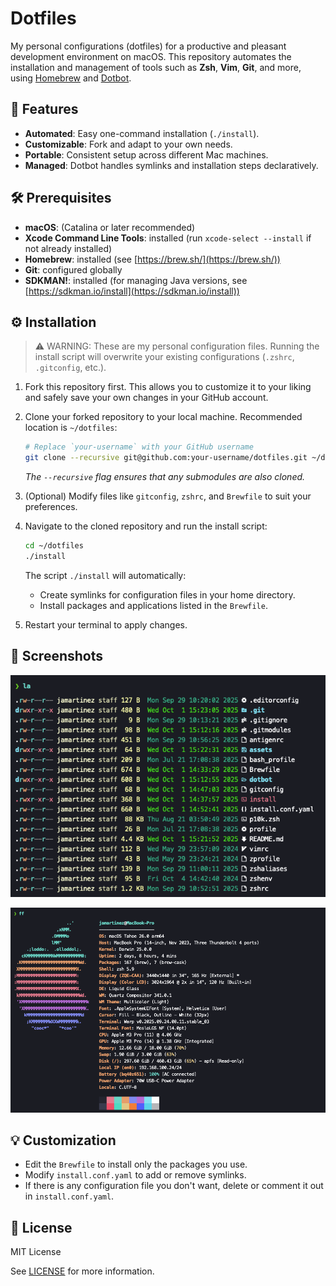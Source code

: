 # Dotfiles

My personal configurations (dotfiles) for a productive and pleasant development environment on macOS. This repository automates the installation and management of tools such as **Zsh**, **Vim**, **Git**, and more, using [Homebrew](https://brew.sh/) and [Dotbot](https://github.com/anishathalye/dotbot).

## 🚀 Features

- **Automated**: Easy one-command installation (`./install`).
- **Customizable**: Fork and adapt to your own needs.
- **Portable**: Consistent setup across different Mac machines.
- **Managed**: Dotbot handles symlinks and installation steps declaratively.

## 🛠 Prerequisites

- **macOS**: (Catalina or later recommended)
- **Xcode Command Line Tools**: installed (run `xcode-select --install` if not already installed)
- **Homebrew**: installed (see [https://brew.sh/](https://brew.sh/))
- **Git**: configured globally
- **SDKMAN!**: installed (for managing Java versions, see [https://sdkman.io/install](https://sdkman.io/install))

## ⚙️ Installation

> ⚠️ WARNING: These are my personal configuration files. Running the install script will overwrite your existing configurations (`.zshrc`, `.gitconfig`, etc.).

1. Fork this repository first. This allows you to customize it to your liking and safely save your own changes in your GitHub account.

2. Clone your forked repository to your local machine. Recommended location is `~/dotfiles`:

   ```bash
   # Replace `your-username` with your GitHub username
   git clone --recursive git@github.com:your-username/dotfiles.git ~/dotfiles
   ```

   _The `--recursive` flag ensures that any submodules are also cloned._

3. (Optional) Modify files like `gitconfig`, `zshrc`, and `Brewfile` to suit your preferences.

4. Navigate to the cloned repository and run the install script:

   ```bash
   cd ~/dotfiles
   ./install
   ```

   The script `./install` will automatically:

   - Create symlinks for configuration files in your home directory.
   - Install packages and applications listed in the `Brewfile`.

5. Restart your terminal to apply changes.

## 📸 Screenshots

![Terminal demo](assets/terminal-demo.png)

![Fast fetch demo](assets/fast-fetch-demo.png)

## 💡 Customization

- Edit the `Brewfile` to install only the packages you use.
- Modify `install.conf.yaml` to add or remove symlinks.
- If there is any configuration file you don't want, delete or comment it out in `install.conf.yaml`.

## 🧾 License

MIT License

See [LICENSE](LICENSE.md) for more information.
